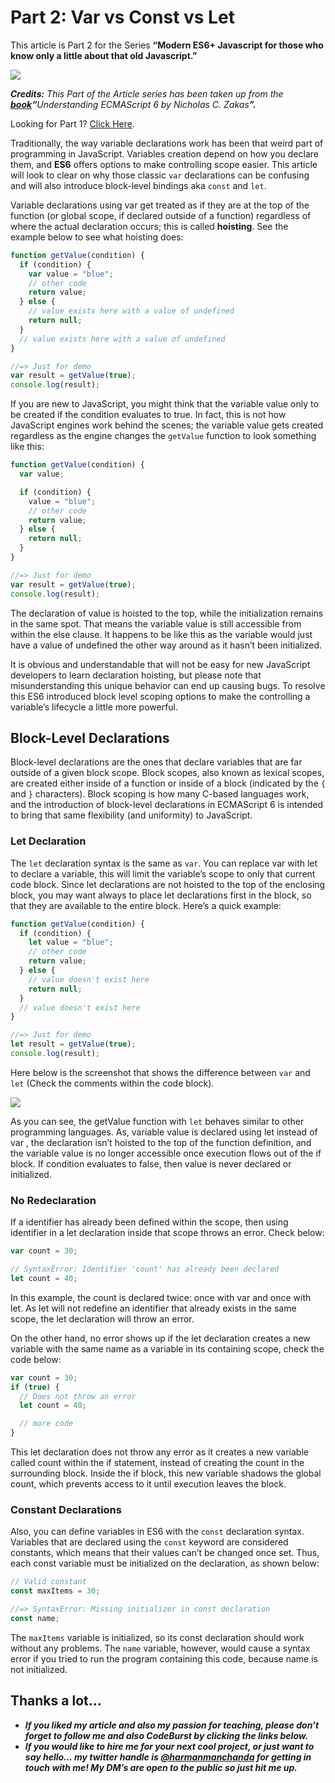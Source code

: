 # Part 2: Var vs Const vs Let

This article is Part 2 for the Series **“Modern ES6+ Javascript for those who know only a little about that old Javascript.”**

![](https://cdn-images-1.medium.com/max/800/1*uKSqphvj9r712aKOujuZtQ.png)

**_Credits:_** _This Part of the Article series has been taken up from the_ [**_book_**](https://leanpub.com/understandinges6/)**_“_**_Understanding ECMAScript 6 by Nicholas C. Zakas_**_”._**

Looking for Part 1? [Click Here](https://codeburst.io/part-1-introduction-to-this-weird-language-called-javascript-7704b4931b86).

Traditionally, the way variable declarations work has been that weird part of programming in JavaScript. Variables creation depend on how you declare them, and **ES6** offers options to make controlling scope easier. This article will look to clear on why those classic `var` declarations can be confusing and will also introduce block-level bindings aka `const` and `let`.

Variable declarations using var get treated as if they are at the top of the function (or global scope, if declared outside of a function) regardless of where the actual declaration occurs; this is called **hoisting**. See the example below to see what hoisting does:

```javascript runnable
function getValue(condition) {  
  if (condition) {  
    var value = "blue";  
    // other code  
    return value;  
  } else {  
    // value exists here with a value of undefined  
    return null;  
  }  
  // value exists here with a value of undefined  
}

//=> Just for demo
var result = getValue(true);
console.log(result);
```

If you are new to JavaScript, you might think that the variable value only to be created if the condition evaluates to true. In fact, this is not how JavaScript engines work behind the scenes; the variable value gets created regardless as the engine changes the `getValue` function to look something like this:

```javascript runnable
function getValue(condition) {  
  var value;  

  if (condition) {  
    value = "blue";  
    // other code  
    return value;  
  } else {  
    return null;  
  }  
}

//=> Just for demo
var result = getValue(true);
console.log(result);
```

The declaration of value is hoisted to the top, while the initialization remains in the same spot. That means the variable value is still accessible from within the else clause. It happens to be like this as the variable would just have a value of undefined the other way around as it hasn’t been initialized.

It is obvious and understandable that will not be easy for new JavaScript developers to learn declaration hoisting, but please note that misunderstanding this unique behavior can end up causing bugs. To resolve this ES6 introduced block level scoping options to make the controlling a variable’s lifecycle a little more powerful.

## **Block-Level Declarations**

Block-level declarations are the ones that declare variables that are far outside of a given block scope. Block scopes, also known as lexical scopes, are created either inside of a function or inside of a block (indicated by the `{` and `}` characters). Block scoping is how many C-based languages work, and the introduction of block-level declarations in ECMAScript 6 is intended to bring that same flexibility (and uniformity) to JavaScript.

### Let Declaration

The `let` declaration syntax is the same as `var`. You can replace var with let to declare a variable, this will limit the variable’s scope to only that current code block. Since let declarations are not hoisted to the top of the enclosing block, you may want always to place let declarations first in the block, so that they are available to the entire block. Here’s a quick example:

```javascript runnable
function getValue(condition) {  
  if (condition) {  
    let value = "blue";  
    // other code  
    return value;  
  } else {  
    // value doesn't exist here  
    return null;  
  }  
  // value doesn't exist here  
}

//=> Just for demo
let result = getValue(true);
console.log(result);
```

Here below is the screenshot that shows the difference between `var` and `let` (Check the comments within the code block).

![](https://cdn-images-1.medium.com/max/800/1*14x2AVmAVC2NmkS7u4pK6g.png)

As you can see, the getValue function with `let` behaves similar to other programming languages. As, variable value is declared using let instead of var , the declaration isn’t hoisted to the top of the function definition, and the variable value is no longer accessible once execution flows out of the if block. If condition evaluates to false, then value is never declared or initialized.

### No Redeclaration

If a identifier has already been defined within the scope, then using identifier in a let declaration inside that scope throws an error. Check below:

```javascript runnable
var count = 30;

// SyntaxError: Identifier 'count' has already been declared
let count = 40;
```

In this example, the count is declared twice: once with var and once with let. As let will not redefine an identifier that already exists in the same scope, the let declaration will throw an error.

On the other hand, no error shows up if the let declaration creates a new variable with the same name as a variable in its containing scope, check the code below:

```javascript runnable
var count = 30;
if (true) {  
  // Does not throw an error  
  let count = 40;  

  // more code  
}
```

This let declaration does not throw any error as it creates a new variable called count within the if statement, instead of creating the count in the surrounding block. Inside the if block, this new variable shadows the global count, which prevents access to it until execution leaves the block.

### Constant Declarations

Also, you can define variables in ES6 with the `const` declaration syntax. Variables that are declared using the `const` keyword are considered constants, which means that their values can’t be changed once set. Thus, each const variable must be initialized on the declaration, as shown below:

```javascript runnable
// Valid constant  
const maxItems = 30;

//=> SyntaxError: Missing initializer in const declaration
const name;
```

The `maxItems` variable is initialized, so its const declaration should work without any problems. The `name` variable, however, would cause a syntax error if you tried to run the program containing this code, because name is not initialized.

## Thanks a lot…

*  **_If you liked my article and also my passion for teaching, please don’t forget to follow me and also CodeBurst by clicking the links below._**
*  **_If you would like to hire me for your next cool project, or just want to say hello… my twitter handle is_ **[**_@harmanmanchanda_**](http://bit.ly/tw-harry)** _for getting in touch with me! My DM’s are open to the public so just hit me up._**
